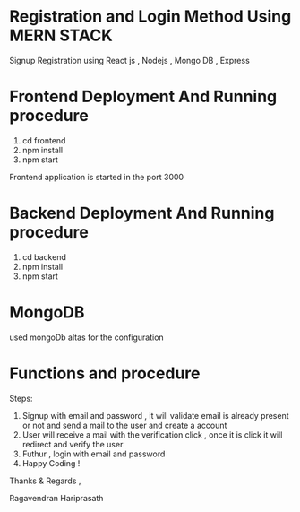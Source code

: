 # Registration and Login Method Using MERN STACK 

Signup Registration using React js , Nodejs , Mongo DB , Express

# Frontend Deployment And Running procedure 

1. cd frontend 
2. npm install
3. npm start

Frontend application is started in the port 3000

# Backend Deployment And Running procedure 

1. cd backend 
2. npm install
3. npm start

# MongoDB

used mongoDb altas for the configuration

# Functions and procedure

Steps:
1. Signup with email and password , it will validate email is already present or not and send a mail to the user and create a account
2. User will receive a mail with the verification click , once it is click it will redirect and verify the user 
3. Futhur , login with email and password 
4. Happy Coding !

Thanks & Regards ,

Ragavendran Hariprasath
